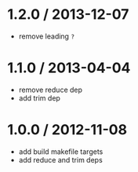 
1.2.0 / 2013-12-07
==================

  * remove leading `?`

1.1.0 / 2013-04-04
==================

  * remove reduce dep
  * add trim dep

1.0.0 / 2012-11-08
==================

  * add build makefile targets
  * add reduce and trim deps
